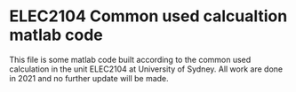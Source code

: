# ELEC2104 Common used calcualtion matlab code

This file is some matlab code built according to the common used calculation in the unit ELEC2104 at University of Sydney. All work are done in 2021 and no further update will be made.
